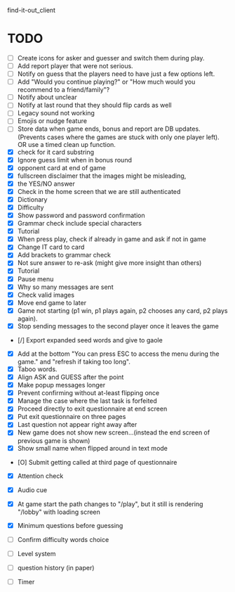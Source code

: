 find-it-out_client

# TODO

- [ ] Create icons for asker and guesser and switch them during play.
- [ ] Add report player that were not serious.
- [ ] Notify on guess that the players need to have just a few options left.
- [ ] Add "Would you continue playing?" or "How much would you recommend to a friend/family"?
- [ ] Notify about unclear
- [ ] Notify at last round that they should flip cards as well
- [ ] Legacy sound not working
- [ ] Emojis or nudge feature
- [ ] Store data when game ends, bonus and report are DB updates. (Prevents cases where the games are stuck with only one player left). OR use a timed clean up function.
- [x] check for it card substring
- [x] Ignore guess limit when in bonus round
- [x] opponent card at end of game
- [x] fullscreen disclaimer that the images might be misleading,
- [x] the YES/NO answer
- [x] Check in the home screen that we are still authenticated
- [x] Dictionary
- [x] Difficulty
- [x] Show password and password confirmation
- [x] Grammar check include special characters
- [x] Tutorial
- [x] When press play, check if already in game and ask if not in game
- [x] Change IT card to card
- [x] Add brackets to grammar check
- [x] Not sure answer to re-ask (might give more insight than others)
- [x] Tutorial
- [x] Pause menu
- [x] Why so many messages are sent
- [x] Check valid images
- [x] Move end game to later
- [x] Game not starting (p1 win, p1 plays again, p2 chooses any card, p2 plays again).
- [x] Stop sending messages to the second player once it leaves the game
- [/] Export expanded seed words and give to gaole
- [x] Add at the bottom "You can press ESC to access the menu during the game." and "refresh if taking too long".
- [x] Taboo words.
- [x] Align ASK and GUESS after the point
- [x] Make popup messages longer
- [x] Prevent confirming without at-least flipping once
- [x] Manage the case where the last task is forfeited
- [x] Proceed directly to exit questionnaire at end screen
- [x] Put exit questionnaire on three pages
- [x] Last question not appear right away after
- [x] New game does not show new screen...(instead the end screen of previous game is shown)
- [x] Show small name when flipped around in text mode
- [O] Submit getting called at third page of questionnaire
- [x] Attention check
- [x] Audio cue
- [x] At game start the path changes to "/play", but it still is rendering "/lobby" with loading screen
- [x] Minimum questions before guessing

- [ ] Confirm difficulty words choice
- [ ] Level system
- [ ] question history (in paper)
- [ ] Timer
